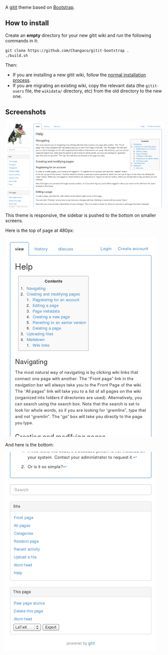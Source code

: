 A [gitit](https://github.com/jgm/gitit) theme based on [Bootstrap](http://getbootstrap.com/).

## How to install

Create an **empty** directory for your new gitit wiki and run the following
commands in it:

    git clone https://github.com/Changaco/gitit-bootstrap .
    ./build.sh

Then:

- If you are installing a new gitit wiki, follow the [normal installation
  process](https://github.com/jgm/gitit#getting-started).
- If you are migrating an existing wiki, copy the relevant data (the
  `gitit-users` file, the `wikidata/` directory, etc) from the old directory to
  the new one.

## Screenshots

![1200px](screenshots/1200.png)

This theme is responsive, the sidebar is pushed to the bottom on smaller screens.

Here is the top of page at 480px:

![480px](screenshots/480.png)

And here is the bottom:

![480px bottom](screenshots/480-bottom.png)
